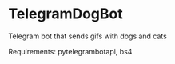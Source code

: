 # TelegramDogBot
Telegram bot that sends gifs with dogs and cats

Requirements: pytelegrambotapi, bs4
